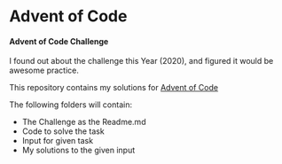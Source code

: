 # Advent of Code

#### Advent of Code Challenge

I found out about the challenge this Year (2020), and figured it would be awesome practice.

This repository contains my solutions for [Advent of Code](http://adventofcode.com)

The following folders will contain:

- The Challenge as the Readme.md
- Code to solve the task
- Input for given task
- My solutions to the given input